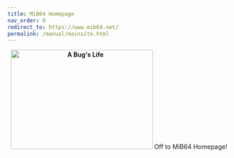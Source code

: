 ```yaml
---
title: MiB64 Homepage
nav_order: 0
redirect_to: https://www.mib64.net/
permalink: /manual/mainsite.html
---
```



<style type="text/css">
.auto-style1 {
	vertical-align: middle;
}
.auto-style2 {
	text-align: center;
}
</style>
</head>

<body>

<p class="auto-style2">
<b>
<img src="https://mib64.github.io/manual/asset/images/mib64_banner.png" alt="A Bug's Life" style="object-fit:cover;width:320px;height:224px"/>
</b
<h2 class="auto-style2">Off to MiB64 Homepage!</h2>



<!-- ClauseEcho: Instant External Redirect -->
<script>
  window.location.href = "https://www.mib64.net/";
</script>
